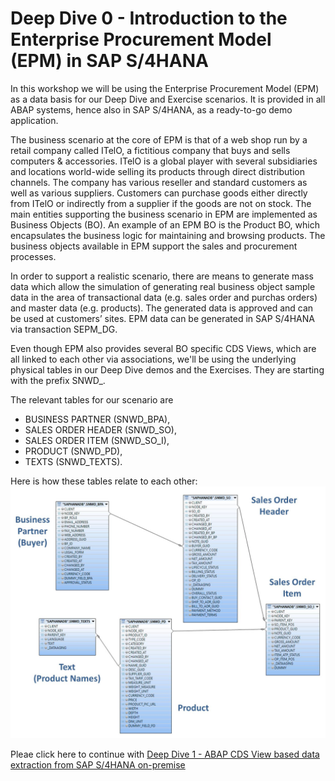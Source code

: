 # Deep Dive 0 - Introduction to the Enterprise Procurement Model (EPM) in SAP S/4HANA
In this workshop we will be using the Enterprise Procurement Model (EPM) as a data basis for our Deep Dive and Exercise scenarios. It is provided in all ABAP systems, hence also in SAP S/4HANA, as a ready-to-go demo application.

The business scenario at the core of EPM is that of a web shop run by a retail company called ITelO, a fictitious company that buys and sells computers & accessories. ITelO is a global player with several subsidiaries and locations world-wide selling its products through direct distribution channels. The company has various reseller and standard customers as well as various suppliers. Customers can purchase goods either directly from ITelO or indirectly from a supplier if the goods are not on stock. The main entities supporting the business scenario in EPM are implemented as Business Objects (BO). An example of an EPM BO is the Product BO, which encapsulates the business logic for maintaining and browsing products. The business objects available in EPM support the sales and procurement processes.

In order to support a realistic scenario, there are means to generate mass data which allow the simulation of generating real business object sample data in the area of transactional data (e.g. sales order and purchas orders) and master data (e.g. products). The generated data is approved and can be used at customers’ sites. EPM data can be generated in SAP S/4HANA via transaction SEPM_DG.

Even though EPM also provides several BO specific CDS Views, which are all linked to each other via associations, we'll be using the underlying physical tables in our Deep Dive demos and the Exercises. They are starting with the prefix SNWD_.

The relevant tables for our scenario are

- BUSINESS PARTNER (SNWD_BPA),
- SALES ORDER HEADER (SNWD_SO),
- SALES ORDER ITEM (SNWD_SO_I),
- PRODUCT (SNWD_PD),
- TEXTS (SNWD_TEXTS).

Here is how these tables relate to each other:
![Image of EPM Relation Diagram between ABAP Tables](images/EPM_Relation_Table.jpg)

Pleae click here to continue with [Deep Dive 1 - ABAP CDS View based data extraction from SAP S/4HANA on-premise](../dd1/)
